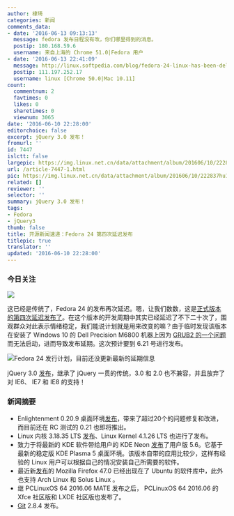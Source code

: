 ```yaml
---
author: 棣琦
categories: 新闻
comments_data:
- date: '2016-06-13 09:13:13'
  message: fedora 发布日程没有改，你们哪里得到的消息。
  postip: 180.168.59.6
  username: 来自上海的 Chrome 51.0|Fedora 用户
- date: '2016-06-13 22:41:09'
  message: http://linux.softpedia.com/blog/fedora-24-linux-has-been-delayed-it-should-now-launch-on-june-21-2016-505069.shtml
  postip: 111.197.252.17
  username: linux [Chrome 50.0|Mac 10.11]
count:
  commentnum: 2
  favtimes: 0
  likes: 0
  sharetimes: 0
  viewnum: 3065
date: '2016-06-10 22:28:00'
editorchoice: false
excerpt: jQuery 3.0 发布！
fromurl: ''
id: 7447
islctt: false
largepic: https://img.linux.net.cn/data/attachment/album/201606/10/222837hu1t4sksmrcnjtef.jpg
url: /article-7447-1.html
pic: https://img.linux.net.cn/data/attachment/album/201606/10/222837hu1t4sksmrcnjtef.jpg.thumb.jpg
related: []
reviewer: ''
selector: ''
summary: jQuery 3.0 发布！
tags:
- Fedora
- jQuery3
thumb: false
title: 开源新闻速递：Fedora 24 第四次延迟发布
titlepic: true
translator: ''
updated: '2016-06-10 22:28:00'
---
```


### 今日关注


![](https://img.linux.net.cn/data/attachment/album/201606/10/222837hu1t4sksmrcnjtef.jpg)


这已经是传统了，Fedora 24 的发布再次延迟。嗯，让我们数数，这是[正式版本的第四次延迟发布了](https://fedoraproject.org/wiki/Releases/24/Schedule)。在这个版本的开发周期中其实已经延迟了不下二十次了，围观群众对此表示情绪稳定，我们能说计划就是用来改变的嘛？由于临时发现该版本在安装了 Windows 10 的 Dell Precision M6800 机器上因为 [GRUB2 的一个问题](https://qa.fedoraproject.org/blockerbugs/milestone/24/final/buglist)而无法启动，进而导致发布延期。这次预计要到 6.21 号进行发布。


![Fedora 24 发行计划，目前还没更新最新的延期信息](https://img.linux.net.cn/data/attachment/album/201606/10/221159s88al0xujmhl6lh6.jpg)


jQuery 3.0 [发布](http://blog.jquery.com/2016/06/09/jquery-3-0-final-released/)，继承了 jQuery 一贯的传统，3.0 和 2.0 也不兼容，并且放弃了对 IE6、 IE7 和 IE8 的支持！


### 新闻摘要


* Enlightenment 0.20.9 桌面环境[发布](https://www.enlightenment.org/news/e-0.20.9-release)，带来了超过20个的问题修复和改进，而目前还在 RC 测试的 0.21 也即将推出。
* Linux 内核 3.18.35 LTS [发布](https://www.mail-archive.com/linux-kernel@vger.kernel.org/msg1162981.html)、Linux Kernel 4.1.26 LTS 也进行了发布。
* 致力于将最新的 KDE 软件带给用户的 KDE Neon [发布](https://dot.kde.org/2016/06/08/kde-neon-user-edition-56-available-now)了用户版 5.6。它基于最新的稳定版 KDE Plasma 5 桌面环境。该版本自带的应用比较少，这样有经验的 Linux 用户可以根据自己的情况安装自己所需要的软件。
* 最近新[发布](https://www.mozilla.org/en-US/firefox/47.0/releasenotes/)的 Mozilla Firefox 47.0 已经出现在了 Ubuntu 的软件库中，此外也支持 Arch Linux 和 Solus Linux 。
* 继 PCLinuxOS 64 2016.06 MATE 发布之后， PCLinuxOS 64 2016.06 的 Xfce 社区版和 LXDE 社区版也发布了。
* [Git](https://git-scm.com/) 2.8.4 发布。